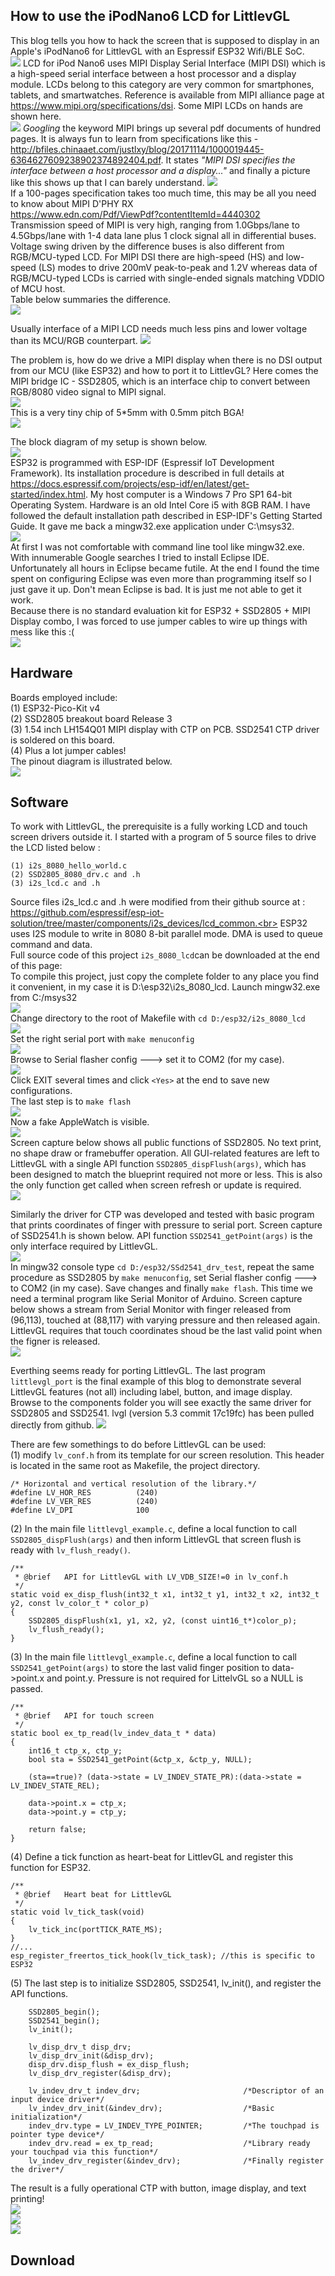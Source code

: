 ## How to use the iPodNano6 LCD for LittlevGL

This blog tells you how to hack the screen that is supposed to display in an Apple's iPodNano6 for LittlevGL with an Espressif ESP32 Wifi/BLE SoC.<br>
![](https://github.com/techtoys/blog/blob/master/assets/iPodNano6/Running_littlevGL.JPG)
LCD for iPod Nano6 uses MIPI Display Serial Interface (MIPI DSI) which is a high-speed serial interface between a host processor and a display module. LCDs belong to this category are very common for smartphones, tablets, and smartwatches. Reference is available from MIPI alliance page at https://www.mipi.org/specifications/dsi. Some MIPI LCDs on hands are shown here.<br>
![](https://github.com/techtoys/blog/blob/master/assets/iPodNano6/Some_mipi_displays.jpg)
*Googling* the keyword MIPI brings up several pdf documents of hundred pages. It is always fun to learn from specifications like this - http://bfiles.chinaaet.com/justlxy/blog/20171114/1000019445-6364627609238902374892404.pdf.
It states *"MIPI DSI specifies the interface between a host processor and a display..."* and finally a picture like this shows up that I can barely understand.
![](https://github.com/techtoys/blog/blob/master/assets/iPodNano6/mipi_IF.jpg)<br>
If a 100-pages specification takes too much time, this may be all you need to know about MIPI D'PHY RX<br>
https://www.edn.com/Pdf/ViewPdf?contentItemId=4440302<br>
Transmission speed of MIPI is very high, ranging from 1.0Gbps/lane to 4.5Gbps/lane with 1-4 data lane plus 1 clock signal all in differential buses. Voltage swing driven by the difference buses is also different from RGB/MCU-typed LCD. For MIPI DSI there are high-speed (HS) and low-speed (LS) modes to drive 200mV peak-to-peak and 1.2V whereas data of RGB/MCU-typed LCDs is carried with single-ended signals matching VDDIO of MCU host.<br>
Table below summaries the difference.<br>
![](https://github.com/techtoys/blog/blob/master/assets/iPodNano6/mipi_vs_conventional-LCD.jpg)<br>

Usually interface of a MIPI LCD needs much less pins and lower voltage than its MCU/RGB counterpart. 
![](https://github.com/techtoys/blog/blob/master/assets/iPodNano6/Pinout_compare.jpg)<br>

The problem is, how do we drive a MIPI display when there is no DSI output from our MCU (like ESP32) and how to port it to LittlevGL? Here comes the MIPI bridge IC - SSD2805, which is an interface chip to convert between RGB/8080 video signal to MIPI signal.<br> ![](https://github.com/techtoys/blog/blob/master/assets/iPodNano6/SSD2805_top.jpg)<br>
This is a very tiny chip of 5*5mm with 0.5mm pitch BGA!<br>
![](https://github.com/techtoys/blog/blob/master/assets/iPodNano6/SSD2805_bottom.jpg)

The block diagram of my setup is shown below.<br>
![](https://github.com/techtoys/blog/blob/master/assets/iPodNano6/block_diagram.jpg?raw=true)<br>
ESP32 is programmed with ESP-IDF (Espressif IoT Development Framework). Its installation procedure is described in full details at https://docs.espressif.com/projects/esp-idf/en/latest/get-started/index.html. My host computer is a Windows 7 Pro SP1 64-bit Operating System. Hardware is an old Intel Core i5 with 8GB RAM. I have followed the default installation path described in ESP-IDF's Getting Started Guide. It gave me back a mingw32.exe application under C:\msys32\.<br>
![](https://github.com/techtoys/blog/blob/master/assets/iPodNano6/mingw32_folders.jpg)<br>
At first I was not comfortable with command line tool like mingw32.exe. With innumerable Google searches I tried to install Eclipse IDE. Unfortunately all hours in Eclipse became futile. At the end I found the time spent on configuring Eclipse was even more than programming itself so I just gave it up. Don't mean Eclipse is bad. It is just me not able to get it work.<br>
Because there is no standard evaluation kit for ESP32 + SSD2805 + MIPI Display combo, I was forced to use jumper cables to wire up things with mess like this :(<br>
![](https://github.com/techtoys/blog/blob/master/assets/iPodNano6/messy_wireup.JPG)<br>
## Hardware 
Boards employed include:<br>
(1) ESP32-Pico-Kit v4<br>
(2) SSD2805 breakout board Release 3 <br>
(3) 1.54 inch LH154Q01 MIPI display with CTP on PCB. SSD2541 CTP driver is soldered on this board.<br>
(4) Plus a lot jumper cables!<br>
The pinout diagram is illustrated below.<br>
![](https://github.com/techtoys/blog/blob/master/assets/iPodNano6/pinout_eps32_LCD.jpg)

## Software
To work with LittlevGL, the prerequisite is a fully working LCD and touch screen drivers outside it. I started with a program of 5 source files to drive the LCD listed below :<br>
```
(1) i2s_8080_hello_world.c
(2) SSD2805_8080_drv.c and .h
(3) i2s_lcd.c and .h
```
Source files i2s_lcd.c and .h were modified from their github source at :<br>
https://github.com/espressif/esp-iot-solution/tree/master/components/i2s_devices/lcd_common.<br>
ESP32 uses I2S module to write in 8080 8-bit parallel mode. DMA is used to queue command and data.<br>
Full source code of this project `i2s_8080_lcd`can be downloaded at the end of this page:<br>
To compile this project, just copy the complete folder to any place you find it convenient, in my case it is D:\esp32\i2s_8080_lcd. 
Launch mingw32.exe from C:/msys32<br>
![](https://github.com/techtoys/blog/blob/master/assets/iPodNano6/Launch_mingw32.jpg)<br>
Change directory to the root of Makefile with `cd D:/esp32/i2s_8080_lcd`<br>
![](https://github.com/techtoys/blog/blob/master/assets/iPodNano6/cd_i2s_8080_lcd_dir.jpg)<br>
Set the right serial port with `make menuconfig`<br>
![](https://github.com/techtoys/blog/blob/master/assets/iPodNano6/make_menuconfig.jpg)<br>
Browse to Serial flasher config ---> set it to COM2 (for my case).<br> 
![](https://github.com/techtoys/blog/blob/master/assets/iPodNano6/COM2_to_use.jpg)<br>
Click EXIT several times and click `<Yes>` at the end to save new configurations.<br>
The last step is to `make flash`<br>
![](https://github.com/techtoys/blog/blob/master/assets/iPodNano6/make_flash.jpg)<br>
Now a fake AppleWatch is visible.<br>
![](https://github.com/techtoys/blog/blob/master/assets/iPodNano6/AppleWatch.JPG)<br>
Screen capture below shows all public functions of SSD2805. No text print, no shape draw or framebuffer operation. All GUI-related features are left to LittlevGL with a single API function `SSD2805_dispFlush(args)`, which has been designed to match the blueprint required not more or less. This is also the only function get called when screen refresh or update is required.<br>
![](https://github.com/techtoys/blog/blob/master/assets/iPodNano6/SSD2805_8080_drv_h.jpg)<br>

Similarly the driver for CTP was developed and tested with basic program that prints coordinates of finger with pressure to serial port. Screen capture of SSD2541.h is shown below. API function `SSD2541_getPoint(args)` is the only interface required by LittlevGL.<br>
![](https://github.com/techtoys/blog/blob/master/assets/iPodNano6/SSD2541_h.jpg)<br>
In mingw32 console type `cd D:/esp32/SSd2541_drv_test`, repeat the same procedure as SSD2805 by `make menuconfig`, set Serial flasher config ---> to COM2 (in my case). Save changes and finally `make flash`. This time we need a terminal program like Serial Monitor of Arduino. Screen capture below shows a stream from Serial Monitor with finger released from (96,113), touched at (88,117) with varying pressure and then released again. LittlevGL requires that touch coordinates shoud be the last valid point when the figner is released. <br>
![](https://github.com/techtoys/blog/blob/master/assets/iPodNano6/SSD2541_finger_event.jpg)<br>

Everthing seems ready for porting LittlevGL. The last program `littlevgl_port` is the final example of this blog to demonstrate several LittlevGL features (not all) including label, button, and image display. Browse to the components folder you will see exactly the same driver for SSD2805 and SSD2541. lvgl (version 5.3 commit 17c19fc) has been pulled directly from github. 
![](https://github.com/techtoys/blog/blob/master/assets/iPodNano6/littlevgl_port_components.jpg)<br>

There are few somethings to do before LittlevGL can be used:<br>
(1) modify `lv_conf.h` from its template for our screen resolution. This header is located in the same root as Makefile, the project directory. <br>
```
/* Horizontal and vertical resolution of the library.*/
#define LV_HOR_RES          (240)
#define LV_VER_RES          (240)
#define LV_DPI              100
```
(2) In the main file `littlevgl_example.c`, define a local function to call `SSD2805_dispFlush(args)` and then inform LittlevGL that screen flush is ready with `lv_flush_ready()`.<br>
```
/**
 * @brief   API for LittlevGL with LV_VDB_SIZE!=0 in lv_conf.h
 */ 
static void ex_disp_flush(int32_t x1, int32_t y1, int32_t x2, int32_t y2, const lv_color_t * color_p)
{
    SSD2805_dispFlush(x1, y1, x2, y2, (const uint16_t*)color_p);
    lv_flush_ready();
}
```
(3) In the main file `littlevgl_example.c`, define a local function to call `SSD2541_getPoint(args)` to store the last valid finger position to data->point.x and point.y. Pressure is not required for LittelvGL so a NULL is passed.<br>
```
/**
 * @brief   API for touch screen
 */  
static bool ex_tp_read(lv_indev_data_t * data)
{
    int16_t ctp_x, ctp_y;
    bool sta = SSD2541_getPoint(&ctp_x, &ctp_y, NULL);

    (sta==true)? (data->state = LV_INDEV_STATE_PR):(data->state = LV_INDEV_STATE_REL);
    
    data->point.x = ctp_x;
    data->point.y = ctp_y;

    return false;
}
```
(4) Define a tick function as heart-beat for LittlevGL and register this function for ESP32.<br>
```
/**
 * @brief   Heart beat for LittlevGL
 */ 
static void lv_tick_task(void)
{
    lv_tick_inc(portTICK_RATE_MS);
}
//...
esp_register_freertos_tick_hook(lv_tick_task); //this is specific to ESP32
```
(5) The last step is to initialize SSD2805, SSD2541, lv_init(), and register the API functions.<br>
```
    SSD2805_begin();
    SSD2541_begin();
    lv_init();
    
    lv_disp_drv_t disp_drv;
    lv_disp_drv_init(&disp_drv);
    disp_drv.disp_flush = ex_disp_flush;
    lv_disp_drv_register(&disp_drv);

    lv_indev_drv_t indev_drv;                       /*Descriptor of an input device driver*/
    lv_indev_drv_init(&indev_drv);                  /*Basic initialization*/
    indev_drv.type = LV_INDEV_TYPE_POINTER;         /*The touchpad is pointer type device*/
    indev_drv.read = ex_tp_read;                    /*Library ready your touchpad via this function*/
    lv_indev_drv_register(&indev_drv);              /*Finally register the driver*/
```
The result is a fully operational CTP with button, image display, and text printing!<br>
![](https://github.com/techtoys/blog/blob/master/assets/iPodNano6/Running_littlevGL.JPG)<br>
![](https://github.com/techtoys/blog/blob/master/assets/iPodNano6/child.JPG)<br>
![](https://github.com/techtoys/blog/blob/master/assets/iPodNano6/polynesia.JPG)<br>

## Download


